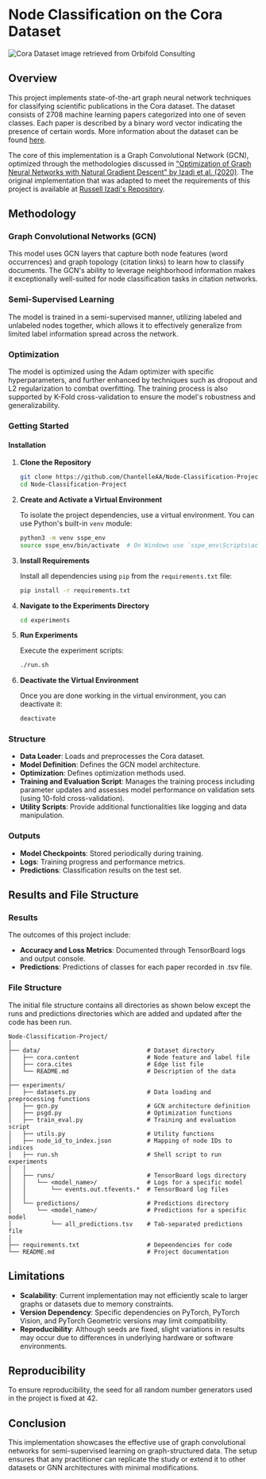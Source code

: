 # Node Classification on the Cora Dataset

![Cora Dataset image retrieved from Orbifold Consulting](https://github.com/ChantelleAA/Node-Classification-Project/assets/115734837/9e23519d-edbc-420b-bf2e-425078a42bf4)

## Overview

This project implements state-of-the-art graph neural network techniques for classifying scientific publications in the Cora dataset. The dataset consists of 2708 machine learning papers categorized into one of seven classes. Each paper is described by a binary word vector indicating the presence of certain words. More information about the dataset can be found [here](https://github.com/ChantelleAA/Node-Classification-Project/blob/main/data/README).

The core of this implementation is a Graph Convolutional Network (GCN), optimized through the methodologies discussed in ["Optimization of Graph Neural Networks with Natural Gradient Descent" by Izadi et al. (2020)](https://arxiv.org/pdf/2008.09624v1.pdf). The original implementation that was adapted to meet the requirements of this project is available at [Russell Izadi's Repository](https://github.com/russellizadi/ssp).

## Methodology

### Graph Convolutional Networks (GCN)

This model uses GCN layers that capture both node features (word occurrences) and graph topology (citation links) to learn how to classify documents. The GCN's ability to leverage neighborhood information makes it exceptionally well-suited for node classification tasks in citation networks.

### Semi-Supervised Learning

The model is trained in a semi-supervised manner, utilizing labeled and unlabeled nodes together, which allows it to effectively generalize from limited label information spread across the network.

### Optimization

The model is optimized using the Adam optimizer with specific hyperparameters, and further enhanced by techniques such as dropout and L2 regularization to combat overfitting. The training process is also supported by K-Fold cross-validation to ensure the model's robustness and generalizability.

### Getting Started

#### Installation

1. **Clone the Repository**
   ```bash
   git clone https://github.com/ChantelleAA/Node-Classification-Project
   cd Node-Classification-Project
   ```

2. **Create and Activate a Virtual Environment**
   
   To isolate the project dependencies, use a virtual environment. You can use Python's built-in `venv` module:
   ```bash
   python3 -m venv sspe_env
   source sspe_env/bin/activate  # On Windows use `sspe_env\Scripts\activate`
   ```

4. **Install Requirements**
   
   Install all dependencies using `pip` from the `requirements.txt` file:
   ```bash
   pip install -r requirements.txt
   ```

6. **Navigate to the Experiments Directory**
   ```bash
   cd experiments
   ```

7. **Run Experiments**
   
   Execute the experiment scripts:
   ```bash
   ./run.sh
   ```

6. **Deactivate the Virtual Environment**
   
   Once you are done working in the virtual environment, you can deactivate it:
   ```bash
   deactivate
   ```

### Structure

- **Data Loader**: Loads and preprocesses the Cora dataset.
- **Model Definition**: Defines the GCN model architecture.
- **Optimization**: Defines optimization methods used.
- **Training and Evaluation Script**: Manages the training process including parameter updates and assesses model performance on validation sets (using 10-fold cross-validation).
- **Utility Scripts**: Provide additional functionalities like logging and data manipulation.

### Outputs

- **Model Checkpoints**: Stored periodically during training.
- **Logs**: Training progress and performance metrics.
- **Predictions**: Classification results on the test set.

## Results and File Structure

### Results

The outcomes of this project include:
- **Accuracy and Loss Metrics**: Documented through TensorBoard logs and output console.
- **Predictions**: Predictions of classes for each paper recorded in .tsv file.

### File Structure

The initial file structure contains all directories as shown below except the runs and predictions directories which are added and updated after the code has been run.

```
Node-Classification-Project/
│
├── data/                              # Dataset directory
│   ├── cora.content                   # Node feature and label file
│   ├── cora.cites                     # Edge list file
│   └── README.md                      # Description of the data
│
├── experiments/
│   ├── datasets.py                    # Data loading and preprocessing functions
│   ├── gcn.py                         # GCN architecture definition
│   ├── psgd.py                        # Optimization functions
│   ├── train_eval.py                  # Training and evaluation script
│   ├── utils.py                       # Utility functions
│   ├── node_id_to_index.json          # Mapping of node IDs to indices
│   ├── run.sh                         # Shell script to run experiments
│   │
│   ├── runs/                          # TensorBoard logs directory
│   │   └── <model_name>/              # Logs for a specific model
│   │       └── events.out.tfevents.*  # TensorBoard log files
│   │
│   └── predictions/                   # Predictions directory
│       └── <model_name>/              # Predictions for a specific model
│           └── all_predictions.tsv    # Tab-separated predictions file
│
├── requirements.txt                   # Depeendencies for code
└── README.md                          # Project documentation
```

## Limitations

- **Scalability**: Current implementation may not efficiently scale to larger graphs or datasets due to memory constraints.
- **Version Dependency**: Specific dependencies on PyTorch, PyTorch Vision, and PyTorch Geometric versions may limit compatibility.
- **Reproducibility**: Although seeds are fixed, slight variations in results may occur due to differences in underlying hardware or software environments.

## Reproducibility

To ensure reproducibility, the seed for all random number generators used in the project is fixed at 42.

## Conclusion

This implementation showcases the effective use of graph convolutional networks for semi-supervised learning on graph-structured data. The setup ensures that any practitioner can replicate the study or extend it to other datasets  or GNN architectures with minimal modifications.
